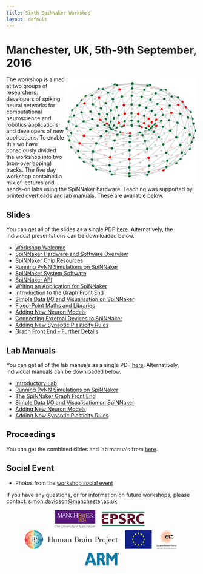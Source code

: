 ```yaml
---
title: Sixth SpiNNaker Workshop
layout: default
---
```

# Manchester, UK, 5th-9th September, 2016

<img style="float: right;" src="Rotating_Doughnut_S2.gif">

The workshop is aimed at two groups of researchers: developers of spiking neural networks for computational neuroscience and robotics applications; and developers of new applications. To enable this we have consciously divided the workshop into two (non-overlapping) tracks.  The five day workshop contained a mix of lectures and hands-on labs using the SpiNNaker hardware. Teaching was supported by printed overheads and lab manuals. These are available below.

## Slides

You can get all of the slides as a single PDF [here](https://drive.google.com/open?id=0B9312BuJXntlSS14X01JbmxoUlk).  Alternatively, the individual presentations can be downloaded below.

 * [Workshop Welcome](https://drive.google.com/open?id=0B9312BuJXntlVF85OFlCT0tNckU)
 * [SpiNNaker Hardware and Software Overview](https://drive.google.com/open?id=0B9312BuJXntlMlV1MC1CdGpsRjg)
 * [SpiNNaker Chip Resources](https://drive.google.com/open?id=0B0JOLiq3KcGwM2FUMEFCSnZ6VEU)
 * [Running PyNN Simulations on SpiNNaker](https://drive.google.com/open?id=0B9312BuJXntlbngyTE9HUWNJNVU)
 * [SpiNNaker System Software](https://drive.google.com/open?id=0B0JOLiq3KcGwNjFkWmx5bGJheTA)
 * [SpiNNaker API](https://drive.google.com/open?id=0B_ooYR9We1MTUURMcWIyOW56eHc)
 * [Writing an Application for SpiNNaker](https://drive.google.com/open?id=0B9312BuJXntlRVRtcXJuNUVZa1E)
 * [Introduction to the Graph Front End](https://drive.google.com/open?id=0B9312BuJXntlb2Zia0hrTXNIT0E)
 * [Simple Data I/O and Visualisation on SpiNNaker](https://drive.google.com/open?id=0B9312BuJXntldjdrRE1QQUdCQ3M)
 * [Fixed-Point Maths and Libraries](https://drive.google.com/open?id=0B9312BuJXntlbW9pYUhaZXppSlk)
 * [Adding New Neuron Models](https://drive.google.com/open?id=0B9312BuJXntldV9Xb19DN2QyczA)
 * [Connecting External Devices to SpiNNaker](https://drive.google.com/open?id=0B9312BuJXntldEx3aGJZcVRFM0U)
 * [Adding New Synaptic Plasticity Rules](https://drive.google.com/open?id=0B9312BuJXntlZ2NYN3NHMGdyVkU)
 * [Graph Front End - Further Details](https://drive.google.com/open?id=0B9312BuJXntlVXYwT0NFcTRXTVE)

## Lab Manuals

You can get all of the lab manuals as a single PDF [here](https://drive.google.com/open?id=0B9312BuJXntlOHc1d2o2LW5xNlU).  Alternatively, individual manuals can be downloaded below.

 * [Introductory Lab](https://drive.google.com/open?id=0B9312BuJXntlcUFRaV9lcHB6VEk)
 * [Running PyNN Simulations on SpiNNaker](https://drive.google.com/open?id=0B9312BuJXntlbnRsVXhUWXh4dlE)
 * [The SpiNNaker Graph Front End](https://drive.google.com/open?id=0B9312BuJXntldUZhZWhsMWFUUVU)
 * [Simple Data I/O and Visualisation on SpiNNaker](https://drive.google.com/open?id=0B9312BuJXntlc0p5eVZYZjV6N0E)
 * [Adding New Neuron Models](https://drive.google.com/open?id=0B9312BuJXntlMWctOWJBN1gxa0E)
 * [Adding New Synaptic Plasticity Rules](https://drive.google.com/open?id=0B9312BuJXntlWE9QRXBhX1lzRE0)
 
## Proceedings
 
You can get the combined slides and lab manuals from [here](https://drive.google.com/open?id=0B9312BuJXntlOVRMM2xCbzBOZUU).

## Social Event

* Photos from the [workshop social event](https://drive.google.com/folderview?id=0B6mZ4-fNjWrdeTY1U2F5akNHcHc&usp=sharing)

If you have any questions, or for information on future workshops, please contact: 
[simon.davidson@manchester.ac.uk](mailto:simon.davidson@manchester.ac.uk)

<center>
<img src="UoM.png" height="50">&nbsp;&nbsp;
<img src="EPSRClogo.jpg" height="50">&nbsp;&nbsp;
<img src="HBP_logo.png" height="50">&nbsp;&nbsp;
<img src="EU_flag_yellow_low.jpg" height="50">&nbsp;&nbsp;
<img src="LOGO-ERC.jpg" height="50">&nbsp;&nbsp;
<img src="ARM.png" height="50">
</center>
